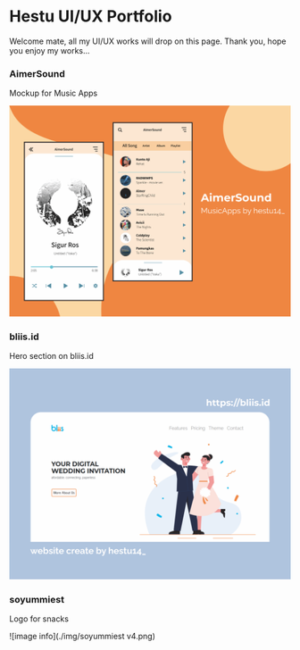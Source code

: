 # Hestu UI/UX Portfolio

Welcome mate, all my UI/UX works will drop on this page.
Thank you, hope you enjoy my works...




### AimerSound
Mockup for Music Apps

![image info](./img/mockup-aimersound.png)


### bliis.id
Hero section on bliis.id

![image info](./img/bliis-mockup.png)


### soyummiest
Logo for snacks

![image info](./img/soyummiest v4.png)
